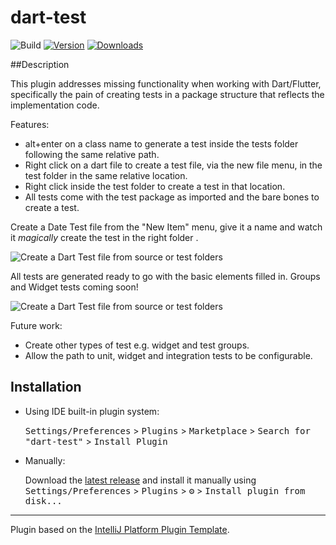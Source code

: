 # dart-test

![Build](https://github.com/grahamsmith/dart-test/workflows/Build/badge.svg)
[![Version](https://img.shields.io/jetbrains/plugin/v/16299.svg)](https://plugins.jetbrains.com/plugin/16299)
[![Downloads](https://img.shields.io/jetbrains/plugin/d/16299.svg)](https://plugins.jetbrains.com/plugin/16299)

<!-- Plugin description -->
##Description

This plugin addresses missing functionality when working with Dart/Flutter, specifically the pain of creating tests in a package structure that reflects the implementation code.

Features:

- alt+enter on a class name to generate a test inside the tests folder following the same relative path.
- Right click on a dart file to create a test file, via the new file menu, in the test folder in the same relative location.
- Right click inside the test folder to create a test in that location.
- All tests come with the test package as imported and the bare bones to create a test.

Create a Date Test file from the "New Item" menu, give it a name and watch it *magically* create the test in the right folder .

![Create a Dart Test file from source or test folders](https://github.com/grahamsmith/dart-test/blob/main/images/new_dart_file.png?raw=true)

All tests are generated ready to go with the basic elements filled in. Groups and Widget tests coming soon!

![Create a Dart Test file from source or test folders](https://github.com/grahamsmith/dart-test/blob/main/images/unit_test_template.png?raw=true)


Future work:

- Create other types of test e.g. widget and test groups.
- Allow the path to unit, widget and integration tests to be configurable.

<!-- Plugin description end -->

## Installation

- Using IDE built-in plugin system:
  
  <kbd>Settings/Preferences</kbd> > <kbd>Plugins</kbd> > <kbd>Marketplace</kbd> > <kbd>Search for "dart-test"</kbd> >
  <kbd>Install Plugin</kbd>
  
- Manually:

  Download the [latest release](https://github.com/grahamsmith/dart-test/releases/latest) and install it manually using
  <kbd>Settings/Preferences</kbd> > <kbd>Plugins</kbd> > <kbd>⚙️</kbd> > <kbd>Install plugin from disk...</kbd>


---
Plugin based on the [IntelliJ Platform Plugin Template][template].

[template]: https://github.com/JetBrains/intellij-platform-plugin-template
